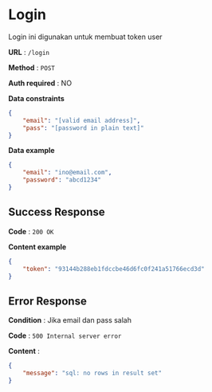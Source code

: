 # Login

Login ini digunakan untuk membuat token user

**URL** : `/login`

**Method** : `POST`

**Auth required** : NO

**Data constraints**

```json
{
    "email": "[valid email address]",
    "pass": "[password in plain text]"
}
```

**Data example**

```json
{
    "email": "ino@email.com",
    "password": "abcd1234"
}
```

## Success Response

**Code** : `200 OK`

**Content example**

```json
{
    "token": "93144b288eb1fdccbe46d6fc0f241a51766ecd3d"
}
```

## Error Response

**Condition** : Jika email dan pass salah

**Code** : `500 Internal server error`

**Content** :

```json
{
    "message": "sql: no rows in result set"
}
```
